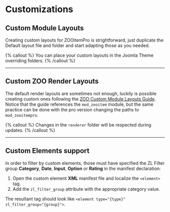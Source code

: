 # Customizations

## Custom Module Layouts

Creating custom layouts for ZOOitemPro is strightforward, just duplicate the Default layout file and folder and start adapting those as you needed.

{% callout %}
You can place your custom layouts in the Joomla Theme overriding folders.
{% /callout %}

---

## Custom ZOO Render Layouts

The default render layouts are sometimes not enough, luckily is possible creating custom ones following the [ZOO Custom Module Layouts Guide](https://yootheme.com/support/zoo/custom-module-layouts). Notice that the guide references the `mod_zooitem` module, but the same practice can be done with the pro version changing the paths to `mod_zooitempro`.

{% callout %}
Changes in the `renderer` folder will be respected during updates.
{% /callout %}

---

## Custom Elements support

In order to filter by custom elements, those must have specified the ZL Filter group **Category**, **Date**, **Input**, **Option** or **Rating** in the manifest declaration:

1. Open the custom element **XML** manifest file and localize the `<element>` tag.
1. Add the `zl_filter_group` attribute with the appropriate category value.

The resultant tag should look like `<element type="{type}" zl_filter_group="{group}">`.
